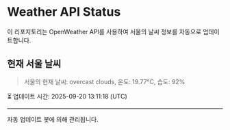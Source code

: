 
# Weather API Status

이 리포지토리는 OpenWeather API를 사용하여 서울의 날씨 정보를 자동으로 업데이트합니다.

## 현재 서울 날씨
> 서울의 현재 날씨: overcast clouds, 온도: 19.77°C, 습도: 92%

⏳ 업데이트 시간: 2025-09-20 13:11:18 (UTC)

---
자동 업데이트 봇에 의해 관리됩니다.
